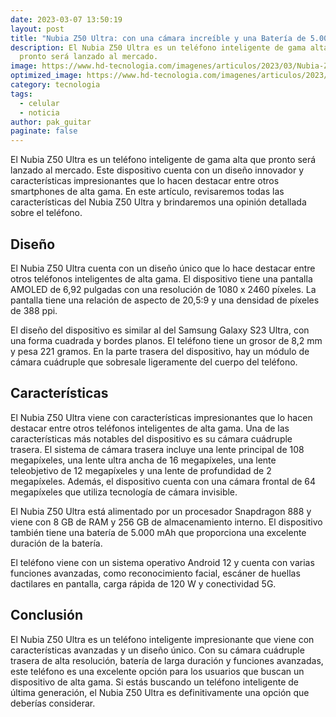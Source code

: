 ```yaml
---
date: 2023-03-07 13:50:19
layout: post
title: "Nubia Z50 Ultra: con una cámara increíble y una Batería de 5.000 mAh"
description: El Nubia Z50 Ultra es un teléfono inteligente de gama alta que
  pronto será lanzado al mercado.
image: https://www.hd-tecnologia.com/imagenes/articulos/2023/03/Nubia-Z50-Ultra-Camaras-Personalizadas-de-35-mm-y-85-mm-y-una-Bateria-de-5.000-mAh-que-Impresionara-a-los-Amantes-de-la-Fotografia-2-800x500.jpg
optimized_image: https://www.hd-tecnologia.com/imagenes/articulos/2023/03/Nubia-Z50-Ultra-Camaras-Personalizadas-de-35-mm-y-85-mm-y-una-Bateria-de-5.000-mAh-que-Impresionara-a-los-Amantes-de-la-Fotografia-2-800x500.jpg
category: tecnologia
tags:
  - celular
  - noticia
author: pak_guitar
paginate: false
---
```

El Nubia Z50 Ultra es un teléfono inteligente de gama alta que pronto será lanzado al mercado. Este dispositivo cuenta con un diseño innovador y características impresionantes que lo hacen destacar entre otros smartphones de alta gama. En este artículo, revisaremos todas las características del Nubia Z50 Ultra y brindaremos una opinión detallada sobre el teléfono.

## Diseño

El Nubia Z50 Ultra cuenta con un diseño único que lo hace destacar entre otros teléfonos inteligentes de alta gama. El dispositivo tiene una pantalla AMOLED de 6,92 pulgadas con una resolución de 1080 x 2460 píxeles. La pantalla tiene una relación de aspecto de 20,5:9 y una densidad de píxeles de 388 ppi.

El diseño del dispositivo es similar al del Samsung Galaxy S23 Ultra, con una forma cuadrada y bordes planos. El teléfono tiene un grosor de 8,2 mm y pesa 221 gramos. En la parte trasera del dispositivo, hay un módulo de cámara cuádruple que sobresale ligeramente del cuerpo del teléfono.

## Características

El Nubia Z50 Ultra viene con características impresionantes que lo hacen destacar entre otros teléfonos inteligentes de alta gama. Una de las características más notables del dispositivo es su cámara cuádruple trasera. El sistema de cámara trasera incluye una lente principal de 108 megapíxeles, una lente ultra ancha de 16 megapíxeles, una lente teleobjetivo de 12 megapíxeles y una lente de profundidad de 2 megapíxeles. Además, el dispositivo cuenta con una cámara frontal de 64 megapíxeles que utiliza tecnología de cámara invisible.

El Nubia Z50 Ultra está alimentado por un procesador Snapdragon 888 y viene con 8 GB de RAM y 256 GB de almacenamiento interno. El dispositivo también tiene una batería de 5.000 mAh que proporciona una excelente duración de la batería.

El teléfono viene con un sistema operativo Android 12 y cuenta con varias funciones avanzadas, como reconocimiento facial, escáner de huellas dactilares en pantalla, carga rápida de 120 W y conectividad 5G.

## Conclusión

El Nubia Z50 Ultra es un teléfono inteligente impresionante que viene con características avanzadas y un diseño único. Con su cámara cuádruple trasera de alta resolución, batería de larga duración y funciones avanzadas, este teléfono es una excelente opción para los usuarios que buscan un dispositivo de alta gama. Si estás buscando un teléfono inteligente de última generación, el Nubia Z50 Ultra es definitivamente una opción que deberías considerar.